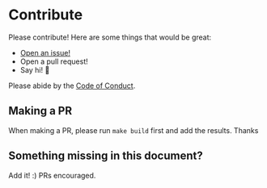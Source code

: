 # Contribute

Please contribute! Here are some things that would be great:

- [Open an issue!](https://github.com/orbitdb/ipfs-log/issues/new)
- Open a pull request!
- Say hi! :wave:

Please abide by the [Code of Conduct](CODE_OF_CONDUCT.md).

## Making a PR

When making a PR, please run `make build` first and add the results. Thanks

## Something missing in this document?

Add it! :) PRs encouraged.

